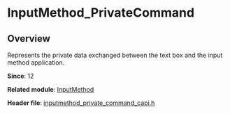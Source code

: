 # InputMethod_PrivateCommand
<!--Kit: IME Kit-->
<!--Subsystem: MiscServices-->
<!--Owner: @illybyy-->
<!--SE: @andeszhang-->
<!--TSE: @murphy1984-->

## Overview

Represents the private data exchanged between the text box and the input method application.

**Since**: 12

**Related module**: [InputMethod](capi-inputmethod.md)

**Header file**: [inputmethod_private_command_capi.h](capi-inputmethod-private-command-capi-h.md)
